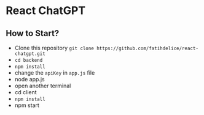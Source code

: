 # React ChatGPT

## How to Start?

- Clone this repository `git clone https://github.com/fatihdelice/react-chatgpt.git`
- `cd backend`
- `npm install`
- change the `apiKey` in `app.js` file
- node app.js
- open another terminal
- cd client
- `npm install`
- npm start
